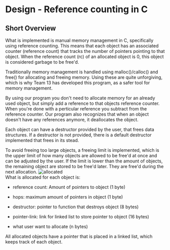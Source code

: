 # Design - Reference counting in C

## Short Overview

What is implemented is manual memory management in C, specifically using reference counting.
This means that each object has an associated counter (reference count) that tracks the number of pointers pointing to that object.
When the reference count (rc) of an allocated object is 0, this object is considered garbage to be free'd. 

Traditionally memory management is handled using malloc()/calloc() and free() for allocating and freeing memory.
Using these are quite unforgiving, which is why Team 13 has developed this program, as a safer tool for memory management.

By using our program you don't need to allocate memory for an already used object, but simply add a reference to that objects reference counter.
When you're done with a perticular reference you subtract from the reference counter.
Our program also recognizes that when an object doesn't have any references anymore, it deallocates the object.

Each object can have a destructor provided by the user, that frees data structures. If a destructor is not provided, there is a default destructor implemented that
frees in its stead.

To avoid freeing too large objects, a freeing limit is implemented, which is the upper limit of how many objects are allowed to be free'd at once
and can be adjusted by the user. If the limit is lower than the amount of objects, the remaining object are stored to be free'd later.
They are free'd during the next allocation.
<img src="https://github.com/IOOPM-UU/Team-13/blob/master/proj/overhead.png" title="allocated"></br>
What is allocated for each object is:

* reference count: Amount of pointers to object (1 byte)
* hops: maximum amount of pointers in object (1 byte)
* destructor: pointer to function that destroys object (8 bytes)
* pointer-link: link for linked list to store pointer to object (16 bytes)

* what user want to allocate (n bytes)

All allocated objects have a pointer that is placed in a linked list, which keeps track of each object.  
